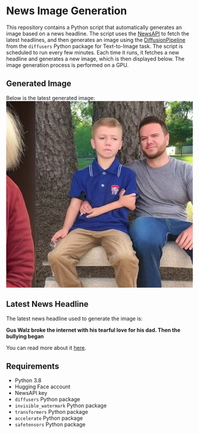 # News Image Generation
This repository contains a Python script that automatically generates an image based on a news headline. The script uses the [NewsAPI](https://newsapi.org/) to fetch the latest headlines, and then generates an image using the [DiffusionPipeline](https://github.com/huggingface/diffusers) from the `diffusers` Python package for Text-to-Image task.
The script is scheduled to run every few minutes. Each time it runs, it fetches a new headline and generates a new image, which is then displayed below. The image generation process is performed on a GPU.

## Generated Image
Below is the latest generated image:
![Generated Image](image.png)

## Latest News Headline
The latest news headline used to generate the image is:

**Gus Walz broke the internet with his tearful love for his dad. Then the bullying began**

You can read more about it [here](https://news.google.com/rss/articles/CBMihgJBVV95cUxQWjJYTi10bTJSMkU3RUVGUm1lX01YWnB0US1oSHJ1UlNxWGxfTjdsMXhTQnk1OFRZdElLakh3WE4wZVBxc2N5QTBkZTRLekdVRENxZkVjdUFnTjZWT0lrVGtCdUZzdWNyeEoxcUNRMEE3SXp3YmpfOGNyTEppaGIxb2pBN0xNR21aRjBMNW8xWWlZcU9FTWZ5VzRtTjFobmJUaEpSWFJocW9XYVpTSmtDM3BsYWkwZktodWZYWjRlSkVNTEdleVRUa2hSRDNyRXB0dGhiZzFVaG1meTNhTWJybzFDM2RDNFNjdmZINW5KSUlRaEVvdUZzUE9EMWJmZElvNEpwa3NR?oc=5).

## Requirements
- Python 3.8
- Hugging Face account
- NewsAPI key
- `diffusers` Python package
- `invisible_watermark` Python package
- `transformers` Python package
- `accelerate` Python package
- `safetensors` Python package
